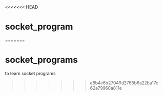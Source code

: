 <<<<<<< HEAD
# socket_program
=======
# socket_programs
to learn socket programs
>>>>>>> a8b4e6b27049d2765b6a22ba17e62a79968a811e
